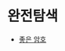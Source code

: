 # 완전탐색

- [좋은 암호](https://github.com/JangHyoGwang/TIL/blob/main/Java/Problem/%EC%A2%8B%EC%9D%80%20%EC%95%94%ED%98%B8.md)

